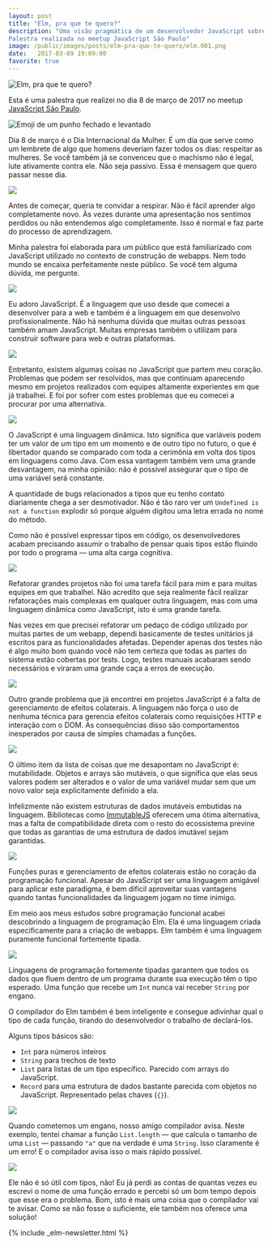 ```yaml
---
layout: post
title: "Elm, pra que te quero?"
description: "Uma visão pragmática de um desenvolvedor JavaScript sobre Elm.
Palestra realizada no meetup JavaScript São Paulo"
image: /public/images/posts/elm-pra-que-te-quero/elm.001.png
date:   2017-03-09 19:09:00
favorite: true
---
```


<img class="ba b--mid-gray w-40-ns fl-ns mr3-ns" alt="Elm, pra que te quero?" src="{{ site.baseurl }}/public/images/posts/elm-pra-que-te-quero/elm.001.png">

Esta é uma palestra que realizei no dia 8 de março de 2017 no meetup [JavaScript
São Paulo][jssp].

<div class="cf"></div>

<img class="ba b--mid-gray w-40-ns fl-ns mr3-ns" alt="Emoji de um punho fechado e levantado" src="{{ site.baseurl }}/public/images/posts/elm-pra-que-te-quero/elm.002.png">

Dia 8 de março é o Dia Internacional da Mulher. É um dia que serve como um
lembrete de algo que homens deveriam fazer todos os dias: respeitar as
mulheres. Se você também já se convenceu que o machismo não é legal, lute
ativamente contra ele. Não seja passivo. Essa é mensagem que quero passar nesse
dia.

<div class="cf"></div>

<img class="ba b--mid-gray w-40-ns fl-ns mr3-ns" src="{{ site.baseurl }}/public/images/posts/elm-pra-que-te-quero/elm.003.png">

Antes de começar, queria te convidar a respirar. Não é fácil aprender algo
completamente novo. Às vezes durante uma apresentação nos sentimos perdidos ou
não entendemos algo completamente. Isso é normal e faz parte do processo de
aprendizagem.

Minha palestra foi elaborada para um público que está familiarizado com
JavaScript utilizado no contexto de construção de webapps. Nem todo mundo se
encaixa perfeitamente neste público. Se você tem alguma dúvida, me pergunte.

<div class="cf"></div>

<img class="ba b--mid-gray w-40-ns fl-ns mr3-ns" src="{{ site.baseurl }}/public/images/posts/elm-pra-que-te-quero/elm.004.png">

Eu adoro JavaScript. É a linguagem que uso desde que comecei a desenvolver para
a web e também é a linguagem em que desenvolvo profissionalmente. Não há nenhuma
dúvida que muitas outras pessoas também amam JavaScript. Muitas empresas também
o utilizam para construir software para web e outras plataformas.

<div class="cf"></div>

<img class="ba b--mid-gray w-40-ns fl-ns mr3-ns" src="{{ site.baseurl }}/public/images/posts/elm-pra-que-te-quero/elm.005.png">

Entretanto, existem algumas coisas no JavaScript que partem meu coração.
Problemas que podem ser resolvidos, mas que continuam aparecendo mesmo em
projetos realizados com equipes altamente experientes em que já trabalhei. E foi
por sofrer com estes problemas que eu comecei a procurar por uma alternativa.

<div class="cf"></div>

<img class="ba b--mid-gray w-40-ns fl-ns mr3-ns" src="{{ site.baseurl }}/public/images/posts/elm-pra-que-te-quero/elm.006.png">

O JavaScript é uma linguagem dinâmica. Isto significa que variáveis podem ter um
valor de um tipo em um momento e de outro tipo no futuro, o que é libertador
quando se comparado com toda a cerimônia em volta dos tipos em linguagens como
Java. Com essa vantagem também vem uma grande desvantagem, na minha opinião: não
é possível assegurar que o tipo de uma variável será constante.

A quantidade de bugs relacionados a tipos que eu tenho contato diariamente chega
a ser desmotivador. Não é tão raro ver um `Undefined is not a function` explodir
só porque alguém digitou uma letra errada no nome do método.

Como não é possível expressar tipos em código, os desenvolvedores acabam
precisando assumir o trabalho de pensar quais tipos estão fluindo por todo o
programa — uma alta carga cognitiva.

<div class="cf"></div>

<img class="ba b--mid-gray w-40-ns fl-ns mr3-ns" src="{{ site.baseurl }}/public/images/posts/elm-pra-que-te-quero/elm.007.png">

Refatorar grandes projetos não foi uma tarefa fácil para mim e para muitas
equipes em que trabalhei. Não acredito que seja realmente fácil realizar
refatorações mais complexas em qualquer outra linguagem, mas com uma linguagem
dinâmica como JavaScript, isto é uma grande tarefa.

Nas vezes em que precisei refatorar um pedaço de código utilizado por muitas partes
de um webapp, dependi basicamente de testes unitários já escritos para as
funcionalidades afetadas. Depender apenas dos testes não é algo muito bom quando
você não tem certeza que todas as partes do sistema estão cobertas por tests. 
Logo, testes manuais acabaram sendo necessários e viraram uma grande caça a
erros de execução.

<div class="cf"></div>

<img class="ba b--mid-gray w-40-ns fl-ns mr3-ns" src="{{ site.baseurl }}/public/images/posts/elm-pra-que-te-quero/elm.008.png">

Outro grande problema que já encontrei em projetos JavaScript é a falta de
gerenciamento de efeitos colaterais. A linguagem não força o uso de nenhuma
técnica para gerencia efeitos colaterais como requisições HTTP e interação com o
DOM. As consequências disso são comportamentos inesperados por causa de simples
chamadas a funções.

<img class="ba b--mid-gray w-40-ns fl-ns mr3-ns" src="{{ site.baseurl }}/public/images/posts/elm-pra-que-te-quero/elm.009.png">

O último item da lista de coisas que me desapontam no JavaScript é: mutabilidade.
Objetos e arrays são mutáveis, o que significa que elas seus valores podem
ser alterados e o valor de uma variável mudar sem que um novo valor seja
explicitamente definido a ela.

Infelizmente não existem estruturas de dados imutáveis embutidas na linguagem.
Bibliotecas como [ImmutableJS][immutablejs] oferecem uma ótima alternativa, mas
a falta de compatibilidade direta com o resto do ecossistema previne que todas
as garantias de uma estrutura de dados imutável sejam garantidas.

<div class="cf"></div>

<img class="ba b--mid-gray w-40-ns fl-ns mr3-ns" src="{{ site.baseurl }}/public/images/posts/elm-pra-que-te-quero/elm.010.png">

Funções puras e gerenciamento de efeitos colaterais estão no coração da
programação funcional. Apesar do JavaScript ser uma linguagem amigável
para aplicar este paradigma, é bem difícil aproveitar suas vantagens
quando tantas funcionalidades da linguagem jogam no time inimigo.

Em meio aos meus estudos sobre programação funcional acabei descobrindo a
linguagem de programação Elm. Ela é uma linguagem criada especificamente
para a criação de webapps. Elm também é uma linguagem puramente funcional
fortemente tipada.

<div class="cf"></div>

<img class="ba b--mid-gray w-40-ns fl-ns mr3-ns" src="{{ site.baseurl }}/public/images/posts/elm-pra-que-te-quero/elm.011.png">

Linguagens de programação fortemente tipadas garantem que todos os dados que
fluem dentro de um programa durante sua execução têm o tipo esperado. Uma função
que recebe um `Int` nunca vai receber `String` por engano.

O compilador do Elm também é bem inteligente e consegue adivinhar qual o tipo de
cada função, tirando do desenvolvedor o trabalho de declará-los.

Alguns tipos básicos são:

- `Int` para números inteiros
- `String` para trechos de texto
- `List` para listas de um tipo específico. Parecido com arrays do JavaScript.
- `Record` para uma estrutura de dados bastante parecida com objetos no
    JavaScript. Representado pelas chaves (`{}`).

<div class="cf"></div>

<img class="ba b--mid-gray w-40-ns fl-ns mr3-ns" src="{{ site.baseurl }}/public/images/posts/elm-pra-que-te-quero/elm.012.png">

Quando cometemos um engano, nosso amigo compilador avisa. Neste exemplo, tentei
chamar a função `List.length` — que calcula o tamanho de uma `List` — passando
`"a"` que na verdade é uma `String`. Isso claramente é um erro! E o compilador
avisa isso o mais rápido possível.

<div class="cf"></div>

<img class="ba b--mid-gray w-40-ns fl-ns mr3-ns" src="{{ site.baseurl }}/public/images/posts/elm-pra-que-te-quero/elm.013.png">

Ele não é só útil com tipos, não! Eu já perdi as contas de quantas vezes eu
escrevi o nome de uma função errado e percebi só um bom tempo depois que esse
era o problema. Bom, isto é mais uma coisa que o compilador vai te avisar. Como
se não fosse o suficiente, ele também nos oferece uma solução!

<div class="cf"></div>




{% include _elm-newsletter.html %}

[jssp]: https://www.meetup.com/Javascript-SP/
[immutablejs]: https://facebook.github.io/immutable-js/
